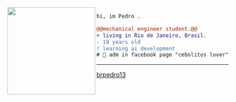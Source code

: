 <img align="left" height="200" src="https://media.giphy.com/media/ao9DUiTKH60XS/giphy.gif"/>

```diff
hi, im Pedro .

@@mechanical engineer student.@@
+ living in Rio de Janeiro, Brasil.
- 19 years old
! learning ai development
# 📖 adm in facebook page "cebolitos lover", computer science
```
------
[brpedro13](https://github.com/brpedro13)
